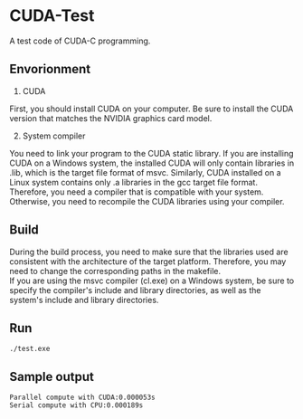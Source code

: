# CUDA-Test

A test code of CUDA-C programming.

## Envorionment

1. CUDA

First, you should install CUDA on your computer. Be sure to install the CUDA version that matches the NVIDIA graphics card model.

2. System compiler

You need to link your program to the CUDA static library. If you are installing CUDA on a Windows system, the installed CUDA will only contain libraries in .lib, which is the target file format of msvc. Similarly, CUDA installed on a Linux system contains only .a libraries in the gcc target file format. Therefore, you need a compiler that is compatible with your system. Otherwise, you need to recompile the CUDA libraries using your compiler.

## Build

During the build process, you need to make sure that the libraries used are consistent with the architecture of the target platform. Therefore, you may need to change the corresponding paths in the makefile.
\
If you are using the msvc compiler (cl.exe) on a Windows system, be sure to specify the compiler's include and library directories, as well as the system's include and library directories.

## Run

    ./test.exe

## Sample output

    Parallel compute with CUDA:0.000053s
    Serial compute with CPU:0.000189s

